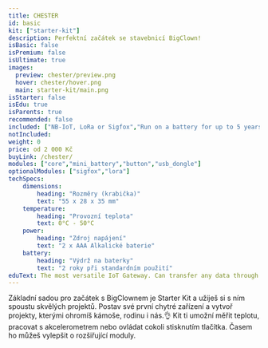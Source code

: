 ```yaml
---
title: CHESTER
id: basic
kit: ["starter-kit"]
description: Perfektní začátek se stavebnicí BigClown!
isBasic: false
isPremium: false
isUltimate: true
images:
  preview: chester/preview.png
  hover: chester/hover.png
  main: starter-kit/main.png
isStarter: false
isEdu: true
isParents: true
recommended: false
included: ["NB-IoT, LoRa or Sigfox","Run on a battery for up to 5 years","Expandable by up to 5 expander", "1 hour of free webinar"]
notIncluded:
weight: 0
price: od 2 000 Kč
buyLink: /chester/
modules: ["core","mini_battery","button","usb_dongle"]
optionalModules: ["sigfox","lora"]
techSpecs:
    dimensions:
        heading: "Rozměry (krabička)"
        text: "55 x 28 x 35 mm"
    temperature:
        heading: "Provozní teplota"
        text: 0°C - 50°C
    power:
        heading: "Zdroj napájení"
        text: "2 x AAA Alkalické baterie"
    battery:
        heading: "Výdrž na baterky"
        text: "2 roky při standardním použití"
eduText: The most versatile IoT Gateway. Can transfer any data through LPWAN
---
```


Základní sadou pro začátek s BigClownem je Starter Kit a užiješ si s ním spoustu skvělých projektů. Postav své první chytré zařízení a vytvoř projekty, kterými ohromíš kámoše, rodinu i nás.👌 Kit ti umožní měřit teplotu, pracovat s akcelerometrem nebo ovládat cokoli stisknutím tlačítka. Časem ho můžeš vylepšit o rozšiřující moduly.

